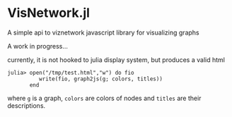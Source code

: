 # VisNetwork.jl
A simple api to viznetwork javascript library for visualizing graphs

A work in progress...

currently, it is not hooked to julia display system, but produces a valid html
```
julia> open("/tmp/test.html","w") do fio
          write(fio, graph2js(g; colors, titles))
       end
```
where `g` is a graph, `colors` are colors of nodes and `titles` are their descriptions.  
